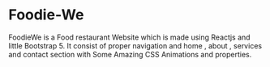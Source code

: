 # Foodie-We
FoodieWe is a Food restaurant Website which is made using Reactjs and little Bootstrap 5. It consist of proper navigation and home , about , services and contact section with Some Amazing CSS Animations and properties.

